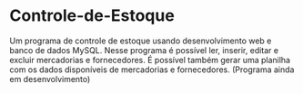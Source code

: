 # Controle-de-Estoque
Um programa de controle de estoque usando desenvolvimento web e banco de dados MySQL. Nesse programa é possível ler, inserir, editar e excluir mercadorias e fornecedores. É possível também gerar uma planilha com os dados disponíveis de mercadorias e fornecedores. (Programa ainda em desenvolvimento)
